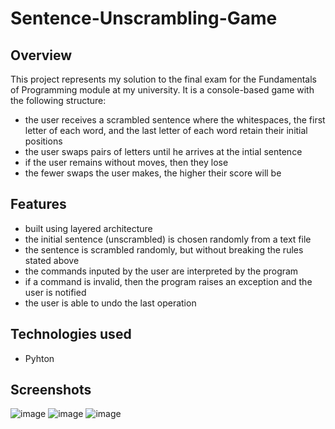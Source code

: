 # Sentence-Unscrambling-Game

## Overview
This project represents my solution to the final exam for the Fundamentals of Programming module at my university. It is a console-based game with the following structure:
- the user receives a scrambled sentence where the whitespaces, the first letter of each word, and the last letter of each word retain their initial positions
- the user swaps pairs of letters until he arrives at the intial sentence
- if the user remains without moves, then they lose
- the fewer swaps the user makes, the higher their score will be

## Features
- built using layered architecture
- the initial sentence (unscrambled) is chosen randomly from a text file
- the sentence is scrambled randomly, but without breaking the rules stated above
- the commands inputed by the user are interpreted by the program
- if a command is invalid, then the program raises an exception and the user is notified
- the user is able to undo the last operation
  
## Technologies used
- Pyhton

## Screenshots
![image](https://github.com/Rares1707/Sentence-Unscrambling-Game/assets/115061254/b2988ff7-2e1e-4d62-a530-1c197f11bd2b)
![image](https://github.com/Rares1707/Sentence-Unscrambling-Game/assets/115061254/8be8ff24-6bb7-4bb2-b75b-cdd1683c8503)
![image](https://github.com/Rares1707/Sentence-Unscrambling-Game/assets/115061254/887c7211-d219-4af0-87c2-f7bbae96d5f4)

